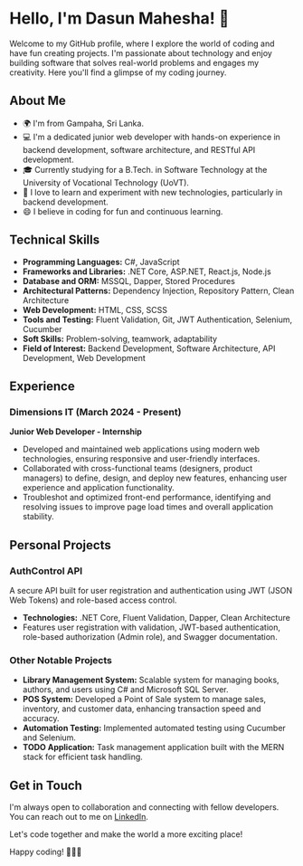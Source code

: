# Hello, I'm Dasun Mahesha! 👋

Welcome to my GitHub profile, where I explore the world of coding and have fun creating projects. I'm passionate about technology and enjoy building software that solves real-world problems and engages my creativity. Here you'll find a glimpse of my coding journey.

## About Me

- 🌍 I'm from Gampaha, Sri Lanka.
- 💻 I'm a dedicated junior web developer with hands-on experience in backend development, software architecture, and RESTful API development.
- 🎓 Currently studying for a B.Tech. in Software Technology at the University of Vocational Technology (UoVT).
- 🚀 I love to learn and experiment with new technologies, particularly in backend development.
- 😄 I believe in coding for fun and continuous learning.

## Technical Skills

- **Programming Languages:** C#, JavaScript
- **Frameworks and Libraries:** .NET Core, ASP.NET, React.js, Node.js
- **Database and ORM:** MSSQL, Dapper, Stored Procedures
- **Architectural Patterns:** Dependency Injection, Repository Pattern, Clean Architecture
- **Web Development:** HTML, CSS, SCSS
- **Tools and Testing:** Fluent Validation, Git, JWT Authentication, Selenium, Cucumber
- **Soft Skills:** Problem-solving, teamwork, adaptability
- **Field of Interest:** Backend Development, Software Architecture, API Development, Web Development

## Experience

### Dimensions IT (March 2024 - Present)
**Junior Web Developer - Internship**
- Developed and maintained web applications using modern web technologies, ensuring responsive and user-friendly interfaces.
- Collaborated with cross-functional teams (designers, product managers) to define, design, and deploy new features, enhancing user experience and application functionality.
- Troubleshot and optimized front-end performance, identifying and resolving issues to improve page load times and overall application stability.

## Personal Projects

### AuthControl API
A secure API built for user registration and authentication using JWT (JSON Web Tokens) and role-based access control.
- **Technologies:** .NET Core, Fluent Validation, Dapper, Clean Architecture
- Features user registration with validation, JWT-based authentication, role-based authorization (Admin role), and Swagger documentation.

### Other Notable Projects
- **Library Management System:** Scalable system for managing books, authors, and users using C# and Microsoft SQL Server.
- **POS System:** Developed a Point of Sale system to manage sales, inventory, and customer data, enhancing transaction speed and accuracy.
- **Automation Testing:** Implemented automated testing using Cucumber and Selenium.
- **TODO Application:** Task management application built with the MERN stack for efficient task handling.

## Get in Touch

I'm always open to collaboration and connecting with fellow developers. You can reach out to me on [LinkedIn](https://www.linkedin.com/in/dasun-mahesha/).

Let's code together and make the world a more exciting place!

Happy coding! 👨‍💻🚀

